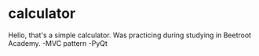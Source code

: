 # calculator
Hello, that's a simple calculator.
Was practicing during studying in Beetroot Academy.
-MVC pattern
-PyQt

